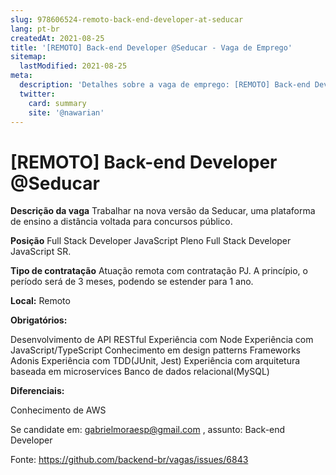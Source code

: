 ```yaml
---
slug: 978606524-remoto-back-end-developer-at-seducar
lang: pt-br
createdAt: 2021-08-25
title: '[REMOTO] Back-end Developer @Seducar - Vaga de Emprego'
sitemap:
  lastModified: 2021-08-25
meta:
  description: 'Detalhes sobre a vaga de emprego: [REMOTO] Back-end Developer @Seducar'
  twitter:
    card: summary
    site: '@nawarian'
---
```


# [REMOTO] Back-end Developer @Seducar

**Descrição da vaga**
Trabalhar na nova versão da Seducar, uma plataforma de ensino a distância voltada para concursos público.

**Posição**
Full Stack Developer JavaScript Pleno
Full Stack Developer JavaScript SR.

**Tipo de contratação**
Atuação remota com contratação PJ. 
A princípio, o período será de 3 meses, podendo se estender para 1 ano.

**Local:** 
Remoto

**Obrigatórios:**

Desenvolvimento de API RESTful
Experiência com Node
Experiência com JavaScript/TypeScript
Conhecimento em design patterns
Frameworks Adonis
Experiência com TDD(JUnit, Jest)
Experiência com arquitetura baseada em microservices
Banco de dados relacional(MySQL)

**Diferenciais:**

Conhecimento de AWS

Se candidate em: gabrielmoraesp@gmail.com , assunto: Back-end Developer


Fonte: https://github.com/backend-br/vagas/issues/6843